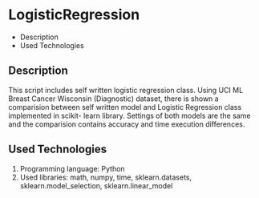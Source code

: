 # LogisticRegression

- Description
- Used Technologies

## Description

This script includes self written logistic regression class. Using UCI ML Breast Cancer Wisconsin (Diagnostic) dataset, there is shown a comparision between self written model and Logistic Regression class implemented in scikit- learn library. Settings of both models are the same and the comparision contains accuracy and time execution differences.

## Used Technologies
1. Programming language: Python
2. Used libraries: math, numpy, time, sklearn.datasets, sklearn.model_selection, sklearn.linear_model 
